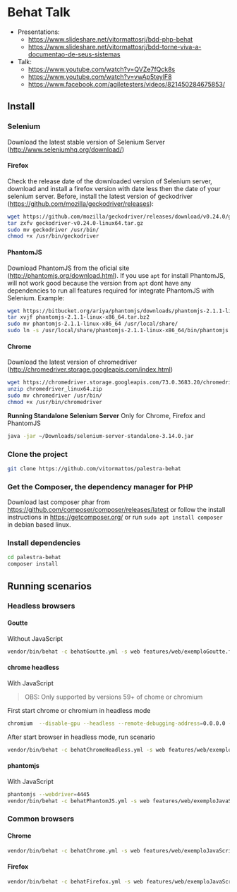 Behat Talk
==============

* Presentations:
  * https://www.slideshare.net/vitormattosrj/bdd-php-behat
  * https://www.slideshare.net/vitormattosrj/bdd-torne-viva-a-documentao-de-seus-sistemas
* Talk:
  * https://www.youtube.com/watch?v=QVZe7fQck8s
  * https://www.youtube.com/watch?v=vwAp5teylF8
  * https://www.facebook.com/agiletesters/videos/821450284675853/

## Install
### Selenium

Download the latest stable version of Selenium Server (http://www.seleniumhq.org/download/)

#### Firefox

Check the release date of the downloaded version of Selenium
server, download and install a firefox version with date less then the 
date of your selenium server. Before, install the latest version of
geckodriver (https://github.com/mozilla/geckodriver/releases):
```bash
wget https://github.com/mozilla/geckodriver/releases/download/v0.24.0/geckodriver-v0.24.0-linux64.tar.gz
tar zxfv geckodriver-v0.24.0-linux64.tar.gz
sudo mv geckodriver /usr/bin/
chmod +x /usr/bin/geckodriver
```

#### PhantomJS

Download PhantomJS from the oficial site
(http://phantomjs.org/download.html). If you use `apt` for install
PhantomJS, will not work good because the version from `apt` dont have 
any dependencies to run all features required for integrate PhantomJS with
Selenium. Example:
```bash
wget https://bitbucket.org/ariya/phantomjs/downloads/phantomjs-2.1.1-linux-x86_64.tar.bz2
tar xvjf phantomjs-2.1.1-linux-x86_64.tar.bz2
sudo mv phantomjs-2.1.1-linux-x86_64 /usr/local/share/
sudo ln -s /usr/local/share/phantomjs-2.1.1-linux-x86_64/bin/phantomjs /usr/local/bin/
```

#### Chrome

Download the latest version of chromedriver
(http://chromedriver.storage.googleapis.com/index.html)
```bash
wget https://chromedriver.storage.googleapis.com/73.0.3683.20/chromedriver_linux64.zip
unzip chromedriver_linux64.zip
sudo mv chromedriver /usr/bin/
chmod +x /usr/bin/chromedriver
```

**Running Standalone Selenium Server**
Only for Chrome, Firefox and PhantomJS
```bash
java -jar ~/Downloads/selenium-server-standalone-3.14.0.jar
```

### Clone the project
```bash
git clone https://github.com/vitormattos/palestra-behat
```
### Get the Composer, the dependency manager for PHP
Download last composer phar from https://github.com/composer/composer/releases/latest or follow the install instructions in https://getcomposer.org/ or run `sudo apt install composer` in debian based linux.
### Install dependencies
```bash
cd palestra-behat
composer install
```

## Running scenarios
### Headless browsers
#### Goutte

Without JavaScript

```bash
vendor/bin/behat -c behatGoutte.yml -s web features/web/exemploGoutte.feature
```

#### chrome headless

With JavaScript

> OBS: Only supported by versions 59+ of chome or chromium

First start chrome or chromium in headless mode

```bash
chromium  --disable-gpu --headless --remote-debugging-address=0.0.0.0 --remote-debugging-port=9222
```

After start browser in headless mode, run scenario

```bash
vendor/bin/behat -c behatChromeHeadless.yml -s web features/web/exemploJavaScript.feature
```

#### phantomjs

With JavaScript

```bash
phantomjs --webdriver=4445
vendor/bin/behat -c behatPhantomJS.yml -s web features/web/exemploJavaScript.feature
```

### Common browsers
#### Chrome
```bash
vendor/bin/behat -c behatChrome.yml -s web features/web/exemploJavaScript.feature
```

#### Firefox
```bash
vendor/bin/behat -c behatFirefox.yml -s web features/web/exemploJavaScript.feature
```
